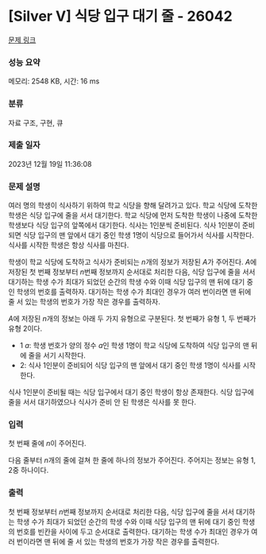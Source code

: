 # [Silver V] 식당 입구 대기 줄 - 26042 

[문제 링크](https://www.acmicpc.net/problem/26042) 

### 성능 요약

메모리: 2548 KB, 시간: 16 ms

### 분류

자료 구조, 구현, 큐

### 제출 일자

2023년 12월 19일 11:36:08

### 문제 설명

<p>여러 명의 학생이 식사하기 위하여 학교 식당을 향해 달려가고 있다. 학교 식당에 도착한 학생은 식당 입구에 줄을 서서 대기한다. 학교 식당에 먼저 도착한 학생이 나중에 도착한 학생보다 식당 입구의 앞쪽에서 대기한다. 식사는 1인분씩 준비된다. 식사 1인분이 준비되면 식당 입구의 맨 앞에서 대기 중인 학생 1명이 식당으로 들어가서 식사를 시작한다. 식사를 시작한 학생은 항상 식사를 마친다.</p>

<p>학생이 학교 식당에 도착하고 식사가 준비되는 <em>n</em>개의 정보가 저장된 <em>A</em>가 주어진다. <em>A</em>에 저장된 첫 번째 정보부터 <em>n</em>번째 정보까지 순서대로 처리한 다음, 식당 입구에 줄을 서서 대기하는 학생 수가 최대가 되었던 순간의 학생 수와 이때 식당 입구의 맨 뒤에 대기 중인 학생의 번호를 출력하자. 대기하는 학생 수가 최대인 경우가 여러 번이라면 맨 뒤에 줄 서 있는 학생의 번호가 가장 작은 경우를 출력하자.</p>

<p><em>A</em>에 저장된 <em>n</em>개의 정보는 아래 두 가지 유형으로 구분된다. 첫 번째가 유형 1, 두 번째가 유형 2이다.</p>

<ul>
	<li>1 <em>a</em>: 학생 번호가 양의 정수 <em>a</em>인 학생 1명이 학교 식당에 도착하여 식당 입구의 맨 뒤에 줄을 서기 시작한다.</li>
	<li>2: 식사 1인분이 준비되어 식당 입구의 맨 앞에서 대기 중인 학생 1명이 식사를 시작한다.</li>
</ul>

<p>식사 1인분이 준비될 때는 식당 입구에서 대기 중인 학생이 항상 존재한다. 식당 입구에 줄을 서서 대기하였으나 식사가 준비 안 된 학생은 식사를 못 한다.</p>

### 입력 

 <p>첫 번째 줄에 <em>n</em>이 주어진다.</p>

<p>다음 줄부터 <em>n</em>개의 줄에 걸쳐 한 줄에 하나의 정보가 주어진다. 주어지는 정보는 유형 1, 2중 하나이다.</p>

### 출력 

 <p>첫 번째 정보부터 <em>n</em>번째 정보까지 순서대로 처리한 다음, 식당 입구에 줄을 서서 대기하는 학생 수가 최대가 되었던 순간의 학생 수와 이때 식당 입구의 맨 뒤에 대기 중인 학생의 번호를 빈칸을 사이에 두고 순서대로 출력한다. 대기하는 학생 수가 최대인 경우가 여러 번이라면 맨 뒤에 줄 서 있는 학생의 번호가 가장 작은 경우를 출력한다.</p>

